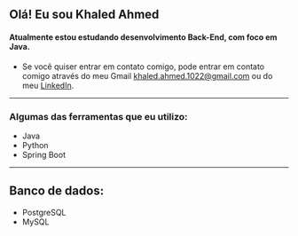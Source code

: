 ## Olá! Eu sou Khaled Ahmed
#### Atualmente estou estudando desenvolvimento Back-End, com foco em Java.
- Se você quiser entrar em contato comigo, pode entrar em contato comigo através do meu Gmail khaled.ahmed.1022@gmail.com ou do meu [LinkedIn](https://www.linkedin.com/in/khaled-ahmed-02b47b28b/).
___
### Algumas das ferramentas que eu utilizo:
-  Java
- Python
- Spring Boot
___
## Banco de dados:
- PostgreSQL
- MySQL




